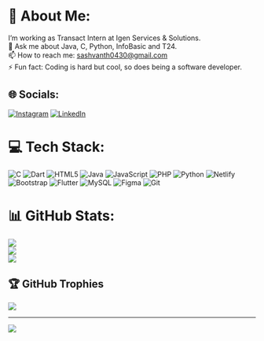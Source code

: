 # 💫 About Me:
 I’m working as Transact Intern at Igen Services & Solutions.<br>💬 Ask me about Java, C, Python, InfoBasic and T24.<br>📫 How to reach me: sashvanth0430@gmail.com<br>⚡ Fun fact: Coding is hard but cool, so does being a software developer.


## 🌐 Socials:
[![Instagram](https://img.shields.io/badge/Instagram-%23E4405F.svg?logo=Instagram&logoColor=white)](https://instagram.com/sashvanth._404_) [![LinkedIn](https://img.shields.io/badge/LinkedIn-%230077B5.svg?logo=linkedin&logoColor=white)](https://linkedin.com/in/sashvanthm) 

# 💻 Tech Stack:
![C](https://img.shields.io/badge/c-%2300599C.svg?style=for-the-badge&logo=c&logoColor=white) ![Dart](https://img.shields.io/badge/dart-%230175C2.svg?style=for-the-badge&logo=dart&logoColor=white) ![HTML5](https://img.shields.io/badge/html5-%23E34F26.svg?style=for-the-badge&logo=html5&logoColor=white) ![Java](https://img.shields.io/badge/java-%23ED8B00.svg?style=for-the-badge&logo=openjdk&logoColor=white) ![JavaScript](https://img.shields.io/badge/javascript-%23323330.svg?style=for-the-badge&logo=javascript&logoColor=%23F7DF1E) ![PHP](https://img.shields.io/badge/php-%23777BB4.svg?style=for-the-badge&logo=php&logoColor=white) ![Python](https://img.shields.io/badge/python-3670A0?style=for-the-badge&logo=python&logoColor=ffdd54) ![Netlify](https://img.shields.io/badge/netlify-%23000000.svg?style=for-the-badge&logo=netlify&logoColor=#00C7B7) ![Bootstrap](https://img.shields.io/badge/bootstrap-%238511FA.svg?style=for-the-badge&logo=bootstrap&logoColor=white) ![Flutter](https://img.shields.io/badge/Flutter-%2302569B.svg?style=for-the-badge&logo=Flutter&logoColor=white) ![MySQL](https://img.shields.io/badge/mysql-4479A1.svg?style=for-the-badge&logo=mysql&logoColor=white) ![Figma](https://img.shields.io/badge/figma-%23F24E1E.svg?style=for-the-badge&logo=figma&logoColor=white) ![Git](https://img.shields.io/badge/git-%23F05033.svg?style=for-the-badge&logo=git&logoColor=white)
# 📊 GitHub Stats:
![](https://github-readme-stats.vercel.app/api?username=sashvanth0430&theme=dark&hide_border=false&include_all_commits=true&count_private=true)<br/>
![](https://github-readme-streak-stats.herokuapp.com/?user=sashvanth0430&theme=dark&hide_border=false)<br/>
![](https://github-readme-stats.vercel.app/api/top-langs/?username=sashvanth0430&theme=dark&hide_border=false&include_all_commits=true&count_private=true&layout=compact)

## 🏆 GitHub Trophies
![](https://github-profile-trophy.vercel.app/?username=sashvanth0430&theme=radical&no-frame=false&no-bg=true&margin-w=4)

---
[![](https://visitcount.itsvg.in/api?id=sashvanth0430&icon=0&color=0)](https://visitcount.itsvg.in)

<!-- Proudly created with GPRM ( https://gprm.itsvg.in ) -->
